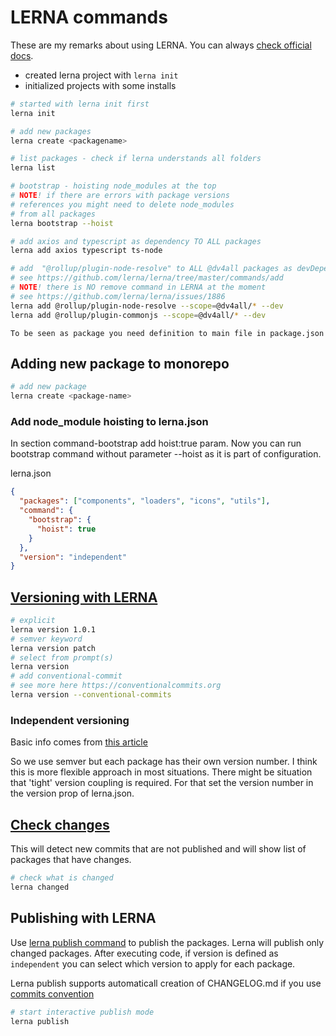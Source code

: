 # LERNA commands

These are my remarks about using LERNA. You can always [check official docs](https://github.com/lerna/lerna#readme).

- created lerna project with `lerna init`
- initialized projects with some installs

```bash
# started with lerna init first
lerna init

# add new packages
lerna create <packagename>

# list packages - check if lerna understands all folders
lerna list

# bootstrap - hoisting node_modules at the top
# NOTE! if there are errors with package versions
# references you might need to delete node_modules
# from all packages
lerna bootstrap --hoist

# add axios and typescript as dependency TO ALL packages
lerna add axios typescript ts-node

# add  "@rollup/plugin-node-resolve" to ALL @dv4all packages as devDependency
# see https://github.com/lerna/lerna/tree/master/commands/add
# NOTE! there is NO remove command in LERNA at the moment
# see https://github.com/lerna/lerna/issues/1886
lerna add @rollup/plugin-node-resolve --scope=@dv4all/* --dev
lerna add @rollup/plugin-commonjs --scope=@dv4all/* --dev

```

`To be seen as package you need definition to main file in package.json`

## Adding new package to monorepo

```bash
# add new package
lerna create <package-name>

```

### Add node_module hoisting to lerna.json

In section command-bootstrap add hoist:true param. Now you can run bootstrap command without parameter --hoist as it is part of configuration.

lerna.json

```json
{
  "packages": ["components", "loaders", "icons", "utils"],
  "command": {
    "bootstrap": {
      "hoist": true
    }
  },
  "version": "independent"
}
```

## [Versioning with LERNA](https://github.com/lerna/lerna/tree/master/commands/version#readme)

```bash
# explicit
lerna version 1.0.1
# semver keyword
lerna version patch
# select from prompt(s)
lerna version
# add conventional-commit
# see more here https://conventionalcommits.org
lerna version --conventional-commits
```

### Independent versioning

Basic info comes from [this article](https://samhogy.co.uk/2018/08/lerna-independent-mode-with-semver.html)

So we use semver but each package has their own version number. I think this is more flexible approach in most situations. There might be situation that 'tight' version coupling is required. For that set the version number in the version prop of lerna.json.

## [Check changes](https://github.com/lerna/lerna/tree/master/commands/changed)

This will detect new commits that are not published and will show list of packages that have changes.

```bash
# check what is changed
lerna changed
```

## Publishing with LERNA

Use [lerna publish command](https://github.com/lerna/lerna/tree/master/commands/publish) to publish the packages. Lerna will publish only changed packages. After executing code, if version is defined as `independent` you can select which version to apply for each package.

Lerna publish supports automaticall creation of CHANGELOG.md if you use [commits convention](https://conventionalcommits.org)

```bash
# start interactive publish mode
lerna publish
```
